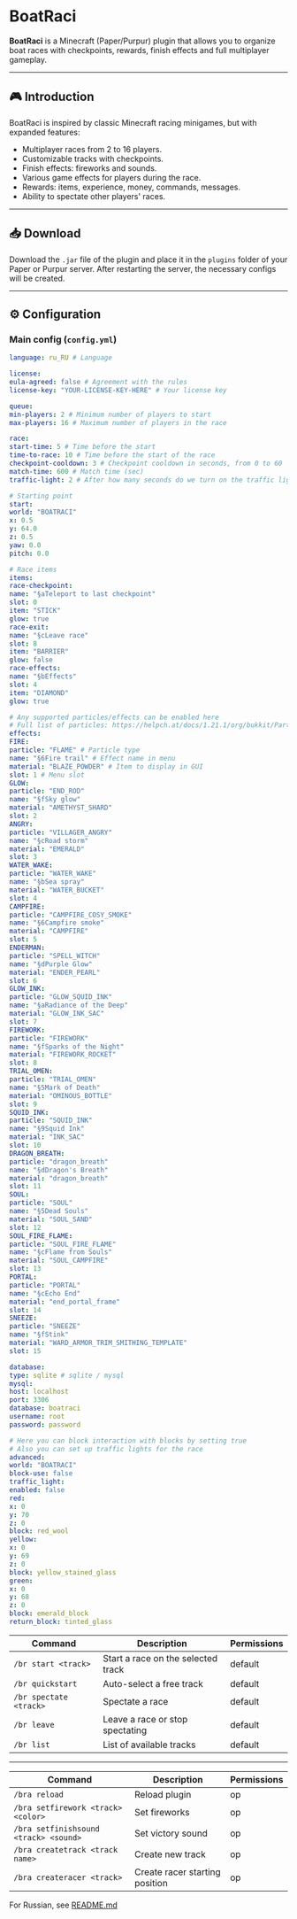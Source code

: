 # BoatRaci

**BoatRaci** is a Minecraft (Paper/Purpur) plugin that allows you to organize boat races with checkpoints, rewards, finish effects and full multiplayer gameplay.

---

## 🎮 Introduction

BoatRaci is inspired by classic Minecraft racing minigames, but with expanded features:

- Multiplayer races from 2 to 16 players.
- Customizable tracks with checkpoints.
- Finish effects: fireworks and sounds.
- Various game effects for players during the race.
- Rewards: items, experience, money, commands, messages.
- Ability to spectate other players' races.

---

## 📥 Download

Download the `.jar` file of the plugin and place it in the `plugins` folder of your Paper or Purpur server. After restarting the server, the necessary configs will be created.

---

## ⚙ Configuration

### Main config (`config.yml`)

```yaml
language: ru_RU # Language

license:
eula-agreed: false # Agreement with the rules
license-key: "YOUR-LICENSE-KEY-HERE" # Your license key

queue:
min-players: 2 # Minimum number of players to start
max-players: 16 # Maximum number of players in the race

race:
start-time: 5 # Time before the start
time-to-race: 10 # Time before the start of the race
checkpoint-cooldown: 3 # Checkpoint cooldown in seconds, from 0 to 60
match-time: 600 # Match time (sec)
traffic-light: 2 # After how many seconds do we turn on the traffic light? After start-time

# Starting point
start:
world: "BOATRACI"
x: 0.5
y: 64.0
z: 0.5
yaw: 0.0
pitch: 0.0

# Race items
items:
race-checkpoint:
name: "§aTeleport to last checkpoint"
slot: 0
item: "STICK"
glow: true
race-exit:
name: "§cLeave race"
slot: 8
item: "BARRIER"
glow: false
race-effects:
name: "§bEffects"
slot: 4
item: "DIAMOND"
glow: true

# Any supported particles/effects can be enabled here
# Full list of particles: https://helpch.at/docs/1.21.1/org/bukkit/Particle.html
effects:
FIRE:
particle: "FLAME" # Particle type
name: "§6Fire trail" # Effect name in menu
material: "BLAZE_POWDER" # Item to display in GUI
slot: 1 # Menu slot
GLOW:
particle: "END_ROD"
name: "§fSky glow"
material: "AMETHYST_SHARD"
slot: 2
ANGRY:
particle: "VILLAGER_ANGRY"
name: "§cRoad storm"
material: "EMERALD"
slot: 3
WATER_WAKE:
particle: "WATER_WAKE"
name: "§bSea spray"
material: "WATER_BUCKET"
slot: 4
CAMPFIRE:
particle: "CAMPFIRE_COSY_SMOKE"
name: "§6Campfire smoke"
material: "CAMPFIRE"
slot: 5 
ENDERMAN: 
particle: "SPELL_WITCH" 
name: "§dPurple Glow" 
material: "ENDER_PEARL" 
slot: 6 
GLOW_INK: 
particle: "GLOW_SQUID_INK" 
name: "§aRadiance of the Deep" 
material: "GLOW_INK_SAC" 
slot: 7 
FIREWORK: 
particle: "FIREWORK" 
name: "§fSparks of the Night" 
material: "FIREWORK_ROCKET" 
slot: 8 
TRIAL_OMEN: 
particle: "TRIAL_OMEN" 
name: "§5Mark of Death" 
material: "OMINOUS_BOTTLE" 
slot: 9 
SQUID_INK: 
particle: "SQUID_INK" 
name: "§9Squid Ink" 
material: "INK_SAC" 
slot: 10 
DRAGON_BREATH: 
particle: "dragon_breath" 
name: "§dDragon's Breath" 
material: "dragon_breath" 
slot: 11 
SOUL: 
particle: "SOUL" 
name: "§5Dead Souls" 
material: "SOUL_SAND" 
slot: 12 
SOUL_FIRE_FLAME: 
particle: "SOUL_FIRE_FLAME" 
name: "§cFlame from Souls" 
material: "SOUL_CAMPFIRE" 
slot: 13 
PORTAL: 
particle: "PORTAL" 
name: "§cEcho End" 
material: "end_portal_frame" 
slot: 14 
SNEEZE: 
particle: "SNEEZE" 
name: "§fStink" 
material: "WARD_ARMOR_TRIM_SMITHING_TEMPLATE" 
slot: 15

database:
type: sqlite # sqlite / mysql
mysql:
host: localhost
port: 3306
database: boatraci
username: root
password: password

# Here you can block interaction with blocks by setting true
# Also you can set up traffic lights for the race
advanced:
world: "BOATRACI"
block-use: false
traffic_light:
enabled: false
red:
x: 0
y: 70
z: 0
block: red_wool
yellow:
x: 0
y: 69
z: 0
block: yellow_stained_glass
green:
x: 0
y: 68
z: 0
block: emerald_block
return_block: tinted_glass
```

| Command | Description | Permissions |
| ---------------------- | ---------------------------------------- | ------- |
| `/br start <track>` | Start a race on the selected track | default |
| `/br quickstart` | Auto-select a free track | default |
| `/br spectate <track>` | Spectate a race | default |
| `/br leave` | Leave a race or stop spectating | default |
| `/br list` | List of available tracks | default |

---

| Command | Description | Permissions |
| ---------------------------------- | --------------------------------- | ----- |
| `/bra reload` | Reload plugin | op |
| `/bra setfirework <track> <color>` | Set fireworks | op |
| `/bra setfinishsound <track> <sound>`| Set victory sound | op |
| `/bra createtrack <track name>`| Create new track | op |
| `/bra createracer <track>` | Create racer starting position | op |

For Russian, see [README.md](README.md)
